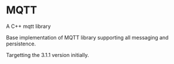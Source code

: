 # MQTT
A C++ mqtt library


Base implementation of MQTT library supporting all messaging and persistence.

Targetting the 3.1.1 version initially.
